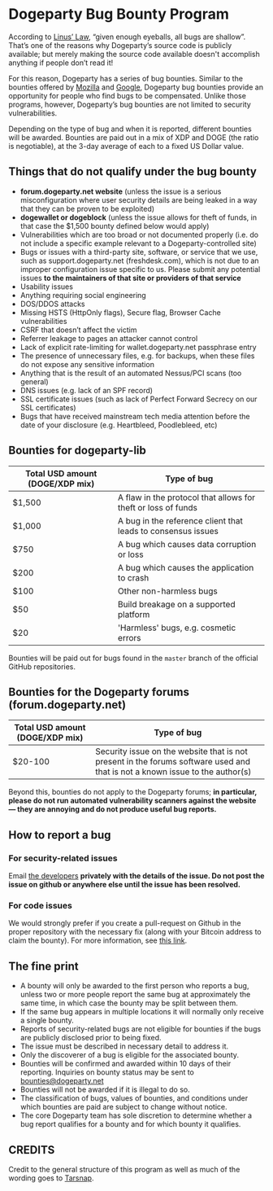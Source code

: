 # Dogeparty Bug Bounty Program

According to [Linus’ Law](http://en.wikipedia.org/wiki/Linus), “given enough eyeballs, all bugs are shallow”. That’s one of the reasons why Dogeparty’s source code is publicly available; but merely making the source code available doesn't accomplish anything if people don’t read it!

For this reason, Dogeparty has a series of bug bounties. Similar to the bounties offered by [Mozilla](http://www.mozilla.org/security/bug-bounty.html) and [Google](http://blog.chromium.org/2010/01/encouraging-more-chromium-security.html), Dogeparty bug bounties provide an opportunity for people who find bugs to be compensated. Unlike those programs, however, Dogeparty’s bug bounties are not limited to security vulnerabilities.

Depending on the type of bug and when it is reported, different bounties will be awarded. Bounties are paid out in a mix of XDP and DOGE (the ratio is negotiable), at the 3-day average of each to a fixed US Dollar value. 

## Things that do not qualify under the bug bounty

-   **forum.dogeparty.net website** (unless the issue is a serious misconfiguration where user security details are being leaked in a way that they can be proven to be exploited)
-   **dogewallet or dogeblock** (unless the issue allows for theft of funds, in that case the $1,500 bounty defined below would apply)
-   Vulnerabilities which are too broad or not documented properly (i.e. do not include a specific example relevant to a Dogeparty-controlled site)
-   Bugs or issues with a third-party site, software, or service that we use, such as support.dogeparty.net (freshdesk.com), which is not due to an improper configuration issue specific to us. Please submit any potential issues **to the maintainers of that site or providers of that service**
-   Usability issues
-   Anything requiring social engineering
-   DOS/DDOS attacks
-   Missing HSTS (HttpOnly flags), Secure flag, Browser Cache vulnerabilities
-   CSRF that doesn’t affect the victim
-   Referrer leakage to pages an attacker cannot control
-   Lack of explicit rate-limiting for wallet.dogeparty.net passphrase entry
-   The presence of unnecessary files, e.g. for backups, when these files do not expose any sensitive information
-   Anything that is the result of an automated Nessus/PCI scans (too general)
-   DNS issues (e.g. lack of an SPF record)
-   SSL certificate issues (such as lack of Perfect Forward Secrecy on our SSL certificates)
-   Bugs that have received mainstream tech media attention before the date of your disclosure (e.g. Heartbleed, Poodlebleed, etc)

## Bounties for dogeparty-lib

| Total USD amount (DOGE/XDP mix) | Type of bug |
| ----------------------------------------|------------------------------------|
| $1,500 | A flaw in the protocol that allows for theft or loss of funds |
| $1,000 | A bug in the reference client that leads to consensus issues |
| $750 | A bug which causes data corruption or loss |
| $200 | A bug which causes the application to crash |
| $100 | Other non-harmless bugs |
| $50 | Build breakage on a supported platform |
| $20 | 'Harmless' bugs, e.g. cosmetic errors |

Bounties will be paid out for bugs found in the `master` branch of the official GitHub repositories.

## Bounties for the Dogeparty forums (forum.dogeparty.net)

| Total USD amount (DOGE/XDP mix) | Type of bug |
| ----------------------------------------|------------------------------------|
| $20-100  |  Security issue on the website that is not present in the forums software used and that is not a known issue to the author(s) |

Beyond this, bounties do not apply to the Dogeparty forums; **in particular, please do not run automated vulnerability scanners against the website — they are annoying and do not produce useful bug reports.**

## How to report a bug

### For security-related issues 

Email [the developers](mailto:dev@dogeparty.net) **privately with the details of the issue. Do not post the issue on github or anywhere else until the issue has been resolved.**

### For code issues

We would strongly prefer if you create a pull-request on Github in the proper repository with the necessary fix (along with your Bitcoin address to claim the bounty). For more information, see [this link](https://help.github.com/categories/63/articles). 

## The fine print

-   A bounty will only be awarded to the first person who reports a bug, unless two or more people report the same bug at approximately the same time, in which case the bounty may be split between them.
-   If the same bug appears in multiple locations it will normally only receive a single bounty.
-   Reports of security-related bugs are not eligible for bounties if the bugs are publicly disclosed prior to being fixed.
-   The issue must be described in necessary detail to address it.
-   Only the discoverer of a bug is eligible for the associated bounty.
-   Bounties will be confirmed and awarded within 10 days of their
    reporting. Inquiries on bounty status may be sent to [bounties@dogeparty.net]("mailto:bounties@dogeparty.net)
-   Bounties will not be awarded if it is illegal to do so.
-   The classification of bugs, values of bounties, and conditions under which bounties are paid are subject to change without notice.
-   The core Dogeparty team has sole discretion to determine whether a bug report qualifies for a bounty and for which bounty it qualifies.

## CREDITS 

Credit to the general structure of this program as well as much of the wording goes to [Tarsnap](http://www.tarsnap.com/bugbounty.html).
